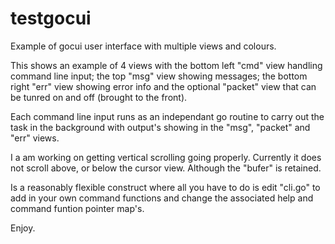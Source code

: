 # testgocui
Example of gocui user interface with multiple views and colours.

This shows an example of 4 views with the bottom left "cmd" view handling command line input;
 the top "msg" view showing messages; the bottom right "err" view showing error info and the optional "packet" view that can be tunred on and off (brought to the front).

Each command line input runs as an independant go routine to carry out the task in the background with output's showing in the "msg", "packet" and "err" views.

I a am working on getting vertical scrolling going properly. Currently it does not scroll above,
or below the cursor view. Although the "bufer" is retained.

Is a reasonably flexible construct where all you have to do is edit "cli.go" to add in your own command functions and change the associated help and command funtion pointer map's.

Enjoy.
